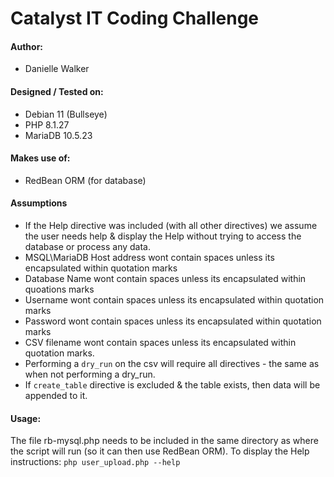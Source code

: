 # Catalyst IT Coding Challenge

#### Author:
* Danielle Walker

#### Designed / Tested on:
* Debian 11 (Bullseye)   
* PHP 8.1.27
* MariaDB 10.5.23

#### Makes use of:
* RedBean ORM (for database)

#### Assumptions
* If the Help directive was included (with all other directives) we assume the user needs help & display the Help without trying to access the database or process any data.
* MSQL\MariaDB Host address wont contain spaces unless its encapsulated within quotation marks
* Database Name wont contain spaces unless its encapsulated within quoations marks 
* Username wont contain spaces unless its encapsulated within quotation marks
* Password wont contain spaces unless its encapsulated within quotation marks
* CSV filename wont contain spaces unless its encapsulated within quotation marks.
* Performing a `dry_run` on the csv will require all directives - the same as when not performing a dry_run.
* If `create_table` directive is excluded & the table exists, then data will be appended to it.

#### Usage:
The file rb-mysql.php needs to be included in the same directory as where the script will run (so it can then use RedBean ORM).
To display the Help instructions:
`php user_upload.php --help`

